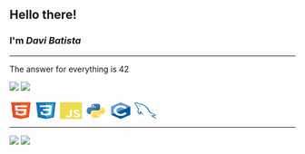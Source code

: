## Hello there!
### I'm *Davi Batista*
---
The answer for everything is 42

<div>
  <img height="190" src="https://github-readme-stats.vercel.app/api?username=davi-s-brain&show_icons=true&theme=chartreuse-dark&icon_color=ffffff">
  <img height="190" src="https://github-readme-stats.vercel.app/api/top-langs/?username=davi-s-brain&layout=compact&theme=chartreuse-dark">
</div>

<div style="display: inline_block"><br>
  <img align="center" alt="Davi-HTML" height="30" width="40" src="https://github.com/devicons/devicon/blob/master/icons/html5/html5-original.svg">
  <img align="center" alt="Davi-CSS" height="30" width="40" src="https://github.com/devicons/devicon/blob/master/icons/css3/css3-original.svg">
  <img align="center" alt="Davi-JS" height="30" width="40" src="https://raw.githubusercontent.com/devicons/devicon/master/icons/javascript/javascript-plain.svg">
  <img align="center" alt="Davi-Python" height="30" width="40" src="https://github.com/devicons/devicon/blob/master/icons/python/python-original.svg">
  <img align="center" alt="Davi-C" height="30" width="40" src="https://github.com/devicons/devicon/blob/master/icons/c/c-original.svg">
  <img align="center" alt="Davi-sql" height="30" width="40" src="https://github.com/devicons/devicon/blob/master/icons/mysql/mysql-plain.svg">
</div>

---

<div>
  <a href="https://www.linkedin.com/in/davi-batista-331157214/" target="_blank"><img src="https://img.shields.io/badge/-LinkedIn-%230077B5?style=for-the-badge&logo=linkedin&logoColor=white" target="_blank"></a>
  <a href="https://www.instagram.com/d_nerd28/" target="_blank"><img src="https://img.shields.io/badge/-Instagram-%23E4405F?style=for-the-badge&logo=instagram&logoColor=white" target="_blank"></a>
</div>
